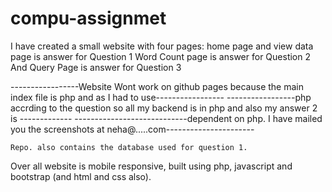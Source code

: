 # compu-assignmet
 

  I have created a small website with four pages:
    home page and view data page is answer for Question 1
    Word Count page is answer for Question 2
    And Query Page is answer for Question 3
    
  -----------------Website Wont work on github pages because the main index file is php and as I had to use-----------------
              -----------------php accrding to the question so all my backend is in php and also my answer 2 is -------------
    ----------------------------dependent on php. I have mailed you the screenshots at neha@.....com---------------------- 
    
    Repo. also contains the database used for question 1.
    
   Over all website is mobile responsive, built using php, javascript and bootstrap (and html and css also).
   
